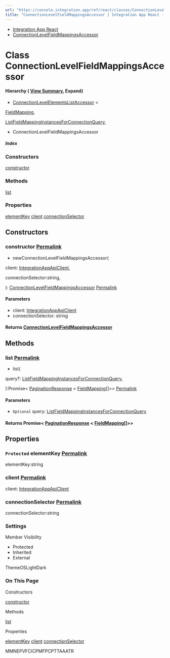```yaml
---
url: "https://console.integration.app/ref/react/classes/ConnectionLevelFieldMappingsAccessor.html"
title: "ConnectionLevelFieldMappingsAccessor | Integration App React - v2.14.3"
---
```


- [Integration App React](https://console.integration.app/ref/react/index.html)
- [ConnectionLevelFieldMappingsAccessor](https://console.integration.app/ref/react/classes/ConnectionLevelFieldMappingsAccessor.html)

# Class ConnectionLevelFieldMappingsAccessor

#### Hierarchy ( [View Summary](https://console.integration.app/ref/react/hierarchy.html\#ConnectionLevelFieldMappingsAccessor), Expand)

- [ConnectionLevelElementsListAccessor](https://console.integration.app/ref/react/classes/_integration-app_react.ConnectionLevelElementsListAccessor.html) <

[FieldMapping](https://console.integration.app/ref/react/interfaces/FieldMapping.html),

[ListFieldMappingInstancesForConnectionQuery](https://console.integration.app/ref/react/types/ListFieldMappingInstancesForConnectionQuery.html),

>
  - ConnectionLevelFieldMappingsAccessor

##### Index

### Constructors

[constructor](https://console.integration.app/ref/react/classes/ConnectionLevelFieldMappingsAccessor.html#constructor)

### Methods

[list](https://console.integration.app/ref/react/classes/ConnectionLevelFieldMappingsAccessor.html#list)

### Properties

[elementKey](https://console.integration.app/ref/react/classes/ConnectionLevelFieldMappingsAccessor.html#elementkey) [client](https://console.integration.app/ref/react/classes/ConnectionLevelFieldMappingsAccessor.html#client) [connectionSelector](https://console.integration.app/ref/react/classes/ConnectionLevelFieldMappingsAccessor.html#connectionselector)

## Constructors

### constructor [Permalink](https://console.integration.app/ref/react/classes/ConnectionLevelFieldMappingsAccessor.html\#constructor)

- newConnectionLevelFieldMappingsAccessor(

client: [IntegrationAppApiClient](https://console.integration.app/ref/react/classes/_integration-app_react.IntegrationAppApiClient.html),

connectionSelector:string,

): [ConnectionLevelFieldMappingsAccessor](https://console.integration.app/ref/react/classes/ConnectionLevelFieldMappingsAccessor.html) [Permalink](https://console.integration.app/ref/react/classes/ConnectionLevelFieldMappingsAccessor.html#constructorconnectionlevelfieldmappingsaccessor)





#### Parameters



- client: [IntegrationAppApiClient](https://console.integration.app/ref/react/classes/_integration-app_react.IntegrationAppApiClient.html)
- connectionSelector: string

#### Returns [ConnectionLevelFieldMappingsAccessor](https://console.integration.app/ref/react/classes/ConnectionLevelFieldMappingsAccessor.html)

## Methods

### list [Permalink](https://console.integration.app/ref/react/classes/ConnectionLevelFieldMappingsAccessor.html\#list)

- list(

query?: [ListFieldMappingInstancesForConnectionQuery](https://console.integration.app/ref/react/types/ListFieldMappingInstancesForConnectionQuery.html),

):Promise< [PaginationResponse](https://console.integration.app/ref/react/classes/PaginationResponse.html) < [FieldMapping](https://console.integration.app/ref/react/interfaces/FieldMapping.html)\[\]>> [Permalink](https://console.integration.app/ref/react/classes/ConnectionLevelFieldMappingsAccessor.html#list-1)





#### Parameters



- `Optional` query: [ListFieldMappingInstancesForConnectionQuery](https://console.integration.app/ref/react/types/ListFieldMappingInstancesForConnectionQuery.html)

#### Returns Promise< [PaginationResponse](https://console.integration.app/ref/react/classes/PaginationResponse.html) < [FieldMapping](https://console.integration.app/ref/react/interfaces/FieldMapping.html)\[\]>>

## Properties

### `Protected` elementKey [Permalink](https://console.integration.app/ref/react/classes/ConnectionLevelFieldMappingsAccessor.html\#elementkey)

elementKey:string

### client [Permalink](https://console.integration.app/ref/react/classes/ConnectionLevelFieldMappingsAccessor.html\#client)

client: [IntegrationAppApiClient](https://console.integration.app/ref/react/classes/_integration-app_react.IntegrationAppApiClient.html)

### connectionSelector [Permalink](https://console.integration.app/ref/react/classes/ConnectionLevelFieldMappingsAccessor.html\#connectionselector)

connectionSelector:string

### Settings

Member Visibility

- Protected
- Inherited
- External

ThemeOSLightDark

### On This Page

Constructors

[constructor](https://console.integration.app/ref/react/classes/ConnectionLevelFieldMappingsAccessor.html#constructor)

Methods

[list](https://console.integration.app/ref/react/classes/ConnectionLevelFieldMappingsAccessor.html#list)

Properties

[elementKey](https://console.integration.app/ref/react/classes/ConnectionLevelFieldMappingsAccessor.html#elementkey) [client](https://console.integration.app/ref/react/classes/ConnectionLevelFieldMappingsAccessor.html#client) [connectionSelector](https://console.integration.app/ref/react/classes/ConnectionLevelFieldMappingsAccessor.html#connectionselector)

MMNEPVFCICPMFPCPTTAAATR